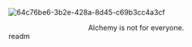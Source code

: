![64c76be6-3b2e-428a-8d45-c69b3cc4a3cf](https://user-images.githubusercontent.com/68203934/121828253-08801980-cc8d-11eb-9612-aa59e0f9c3a9.png)

<div align="center">Alchemy is not for everyone.</div>
readm
